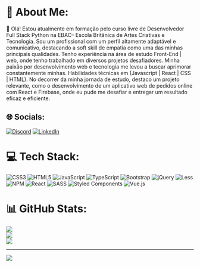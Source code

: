 # 💫 About Me:
🌱 Olá!
Estou atualmente em formação pelo curso livre de Desenvolvedor Full Stack Python na EBAC– Escola Britânica
 de Artes Criativas e Tecnologia. Sou um profissional com um perfil altamente adaptável e comunicativo,
 destacando a soft skill de empatia como uma das minhas principais qualidades. Tenho experiência na área de
 estudo Front-End | web, onde tenho trabalhado em diversos projetos desafiadores. Minha paixão por
 desenvolvimento web e tecnologia me levou a buscar aprimorar constantemente minhas. Habilidades técnicas em
 (Javascript | React | CSS | HTML).
 No decorrer da minha jornada de estudo, destaco um projeto relevante, como o desenvolvimento de um aplicativo
 web de pedidos online com React e Firebase, onde eu pude me desafiar e entregar um resultado eficaz e
 eficiente. 

## 🌐 Socials:
[![Discord](https://img.shields.io/badge/Discord-%237289DA.svg?logo=discord&logoColor=white)](https://discord.gg/niallswift#9177) [![LinkedIn](https://img.shields.io/badge/LinkedIn-%230077B5.svg?logo=linkedin&logoColor=white)](https://www.linkedin.com/in/josu%C3%A9-ramos-dev/) 

# 💻 Tech Stack:
![CSS3](https://img.shields.io/badge/css3-%231572B6.svg?style=flat&logo=css3&logoColor=white) ![HTML5](https://img.shields.io/badge/html5-%23E34F26.svg?style=flat&logo=html5&logoColor=white) ![JavaScript](https://img.shields.io/badge/javascript-%23323330.svg?style=flat&logo=javascript&logoColor=%23F7DF1E) ![TypeScript](https://img.shields.io/badge/typescript-%23007ACC.svg?style=flat&logo=typescript&logoColor=white) ![Bootstrap](https://img.shields.io/badge/bootstrap-%23563D7C.svg?style=flat&logo=bootstrap&logoColor=white) ![jQuery](https://img.shields.io/badge/jquery-%230769AD.svg?style=flat&logo=jquery&logoColor=white) ![Less](https://img.shields.io/badge/less-2B4C80?style=flat&logo=less&logoColor=white) ![NPM](https://img.shields.io/badge/NPM-%23000000.svg?style=flat&logo=npm&logoColor=white) ![React](https://img.shields.io/badge/react-%2320232a.svg?style=flat&logo=react&logoColor=%2361DAFB) ![SASS](https://img.shields.io/badge/SASS-hotpink.svg?style=flat&logo=SASS&logoColor=white) ![Styled Components](https://img.shields.io/badge/styled--components-DB7093?style=flat&logo=styled-components&logoColor=white) ![Vue.js](https://img.shields.io/badge/vuejs-%2335495e.svg?style=flat&logo=vuedotjs&logoColor=%234FC08D) 
# 📊 GitHub Stats:
![](https://github-readme-stats.vercel.app/api?username=Niallswift&theme=react&hide_border=false&include_all_commits=false&count_private=false)<br/>
![](https://github-readme-streak-stats.herokuapp.com/?user=Niallswift&theme=react&hide_border=false)<br/>
![](https://github-readme-stats.vercel.app/api/top-langs/?username=Niallswift&theme=react&hide_border=false&include_all_commits=false&count_private=false&layout=compact)

---
[![](https://visitcount.itsvg.in/api?id=Niallswift&icon=5&color=0)](https://visitcount.itsvg.in)

<!-- Proudly created with GPRM ( https://gprm.itsvg.in ) -->
